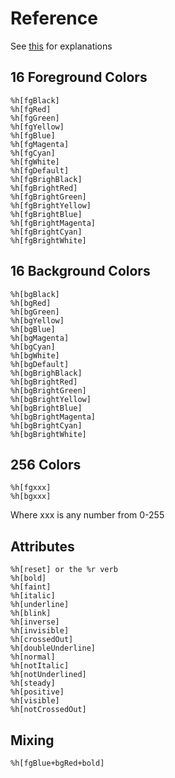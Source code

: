 # Reference
See [this](http://invisible-island.net/xterm/ctlseqs/ctlseqs.html) for explanations

## 16 Foreground Colors
```
%h[fgBlack]
%h[fgRed]
%h[fgGreen]
%h[fgYellow]
%h[fgBlue]
%h[fgMagenta]
%h[fgCyan]
%h[fgWhite]
%h[fgDefault]
%h[fgBrighBlack]
%h[fgBrightRed]
%h[fgBrightGreen]
%h[fgBrightYellow]
%h[fgBrightBlue]
%h[fgBrightMagenta]
%h[fgBrightCyan]
%h[fgBrightWhite]
```

## 16 Background Colors
```
%h[bgBlack]
%h[bgRed]
%h[bgGreen]
%h[bgYellow]
%h[bgBlue]
%h[bgMagenta]
%h[bgCyan]
%h[bgWhite]
%h[bgDefault]
%h[bgBrighBlack]
%h[bgBrightRed]
%h[bgBrightGreen]
%h[bgBrightYellow]
%h[bgBrightBlue]
%h[bgBrightMagenta]
%h[bgBrightCyan]
%h[bgBrightWhite]
```

## 256 Colors
```
%h[fgxxx]
%h[bgxxx]
```
Where xxx is any number from 0-255

## Attributes
```
%h[reset] or the %r verb
%h[bold]
%h[faint]
%h[italic]
%h[underline]
%h[blink]
%h[inverse]
%h[invisible]
%h[crossedOut]
%h[doubleUnderline]
%h[normal]
%h[notItalic]
%h[notUnderlined]
%h[steady]
%h[positive]
%h[visible]
%h[notCrossedOut]
```

## Mixing
```
%h[fgBlue+bgRed+bold]
```
